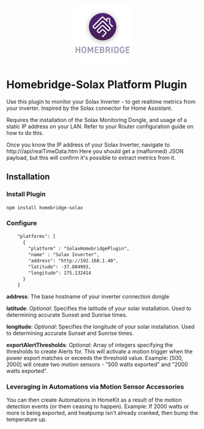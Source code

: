 
<p align="center">

<img src="https://github.com/homebridge/branding/raw/master/logos/homebridge-wordmark-logo-vertical.png" width="150">

</p>


# Homebridge-Solax Platform Plugin

Use this plugin to monitor your Solax Inverter - to get realtime metrics from your inverter. Inspired by the Solax connector for Home Assistant.

Requires the installation of the Solax Monitoring Dongle, and usage of a static IP address on your LAN. Refer to your Router configuration guide on how to do this.

Once you know the IP address of your Solax Inverter, navigate to http://<InverterIpAddress/>/api/realTimeData.htm
Here you should get a (malformed) JSON payload, but this will confirm it's possible to extract metrics from it.

## Installation
### Install Plugin
```
npm install homebridge-solax
```

### Configure
```
    "platforms": [
      {
        "platform" : "SolaxHomebridgePlugin",
        "name" : "Solax Inverter",
        "address": "http://192.168.1.40",
        "latitude": -37.804993,
        "longitude": 175.132414 
      }
    ]
```
**address**: The base hostname of your inverter connection dongle

**latitude**: *Optional*: Specifies the latitude of your solar installation. Used to determining accurate Sunset and Sunrise times.

**longitude**: *Optional*: Specifies the longitude of your solar installation. Used to determining accurate Sunset and Sunrise times.

**exportAlertThresholds**: *Optional*: Array of integers specifying the thresholds to create Alerts for. This will activate a motion trigger when the power export matches or exceeds the threshold value. Example: [500, 2000] will create two motion sensors - "500 watts exported" and "2000 watts exported".

### Leveraging in Automations via Motion Sensor Accessories
You can then create Automations in HomeKit as a result of the motion detection events (or them ceasing to happen).
Example: If 2000 watts or more is being exported, and heatpump isn't already cranked, then bump the temperature up.
